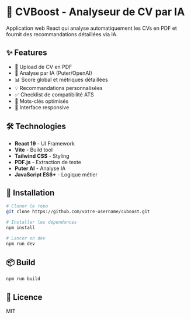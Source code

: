 # 🎯 CVBoost - Analyseur de CV par IA

Application web React qui analyse automatiquement les CVs en PDF et fournit des recommandations détaillées via IA.

## ✨ Features

- 📄 Upload de CV en PDF
- 🤖 Analyse par IA (Puter/OpenAI)
- 📊 Score global et métriques détaillées
- 💡 Recommandations personnalisées
- ✅ Checklist de compatibilité ATS
- 🔑 Mots-clés optimisés
- 📱 Interface responsive

## 🛠️ Technologies

- **React 19** - UI Framework
- **Vite** - Build tool
- **Tailwind CSS** - Styling
- **PDF.js** - Extraction de texte
- **Puter AI** - Analyse IA
- **JavaScript ES6+** - Logique métier

## 🚀 Installation

```bash
# Cloner le repo
git clone https://github.com/votre-username/cvboost.git

# Installer les dépendances
npm install

# Lancer en dev
npm run dev
```

## 📦 Build

```bash
npm run build
```

## 📄 Licence

MIT